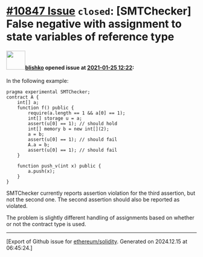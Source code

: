 # [\#10847 Issue](https://github.com/ethereum/solidity/issues/10847) `closed`: [SMTChecker] False negative with assignment to state variables of reference type

#### <img src="https://avatars.githubusercontent.com/u/16404346?v=4" width="50">[blishko](https://github.com/blishko) opened issue at [2021-01-25 12:22](https://github.com/ethereum/solidity/issues/10847):

In the following example:
```
pragma experimental SMTChecker;
contract A {
	int[] a;
	function f() public {
		require(a.length == 1 && a[0] == 1);
		int[] storage u = a;
		assert(u[0] == 1); // should hold
		int[] memory b = new int[](2);
		a = b;
		assert(u[0] == 1); // should fail
		A.a = b;
		assert(u[0] == 1); // should fail
	}

	function push_v(int x) public {
		a.push(x);
	}
}
```
SMTChecker currently reports assertion violation for the third assertion, but not the second one. The second assertion should also be reported as violated.

The problem is slightly different handling of assignments based on whether or not the contract type is used.




-------------------------------------------------------------------------------



[Export of Github issue for [ethereum/solidity](https://github.com/ethereum/solidity). Generated on 2024.12.15 at 06:45:24.]
